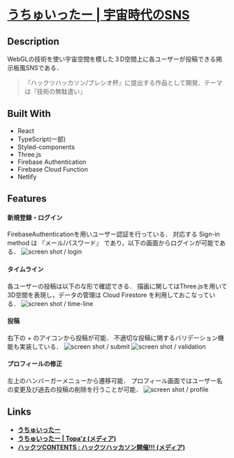 # [うちゅいったー | 宇宙時代のSNS](uchuitter.netlify.app/)

## Description
WebGLの技術を使い宇宙空間を模した３D空間上に各ユーザーが投稿できる掲示板風SNSである．

> 『ハックツハッカソン/プレシオ杯』に提出する作品として開発．テーマは『技術の無駄遣い』

## Built With
- React
- TypeScript(一部)
- Styled-components
- Three.js
- Firebase Authentication
- Firebase Cloud Function
- Netlify

## Features
#### 新規登録・ログイン
FirebaseAuthenticationを用いユーザー認証を行っている．
対応する Sign-in method は 『メール/パスワード』 であり，以下の画面からログインが可能である．
![screen shot / login](https://user-images.githubusercontent.com/41711771/105449975-cabe2c80-5cbc-11eb-8794-7251868ce6ea.png)

#### タイムライン
各ユーザーの投稿は以下のな形で確認できる．
描画に関してはThree.jsを用いて3D空間を表現し，データの管理は Cloud Firestore を利用しておこなっている．
![screen shot / time-line](https://user-images.githubusercontent.com/41711771/105449873-95194380-5cbc-11eb-8888-a0c67c7cf8e7.png)

#### 投稿
右下の + のアイコンから投稿が可能．
不適切な投稿に関するバリデーション機能も実装している．
![screen shot / submit](https://user-images.githubusercontent.com/41711771/105449898-9d717e80-5cbc-11eb-8524-a8f1320ed4a9.png)
![screen shot / validation](https://user-images.githubusercontent.com/41711771/105450052-00fbac00-5cbd-11eb-9284-33676d1ebfda.png)

#### プロフィールの修正
左上のハンバーガーメニューから遷移可能．
プロフィール画面ではユーザー名の変更及び過去の投稿の削除を行うことが可能．
![screen shot / profile](https://user-images.githubusercontent.com/41711771/105449886-9c405180-5cbc-11eb-9ae6-439ee3489e4d.png)


## Links
- [**うちゅいったー**](uchuitter.netlify.app/)
- [**うちゅいったー | Topa'z (メディア)**](https://topaz.dev/projects/c00svaq23akg008oger0)
- [**ハックツCONTENTS : ハックツハッカソン開催!!! (メディア)**](https://note.com/hackz_inc/n/nb0de2fb2f638)
